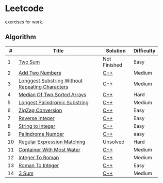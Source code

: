 # Leetcode
exercises for work.

## Algorithm
| # | Title | Solution | Difficulty |
|---| ------| ---------| -----------|
| 1 | [Two Sum](https://leetcode.com/problems/two-sum/) | Not Finished | Easy |
| 2 | [Add Two Numbers](https://leetcode.com/problems/add-two-numbers/)| [C++](medium/add_two_numbers.cpp) | Medium|
| 3 | [Longgest Substring Without Repeating Characters](https://leetcode.com/problems/longest-substring-without-repeating-characters/)| [C++](medium/Longest_substring_without_repeating_characters.cc)| Medium |
| 4 | [Median Of Two Sorted Arrays](https://leetcode.com/problems/median-of-two-sorted-arrays/)| [C++](hard/median_of_two_sorted_arrays.cc)| Hard|
| 5 | [Longest Palindromic Substring](https://leetcode.com/problems/longest-palindromic-substring/) | [C++](medium/longest_palindromic_substring.cc)| Medium|
| 6 | [ZigZag Conversion](https://leetcode.com/problems/zigzag-conversion/) | [C++](easy/zigzag_conversion.cc)| Easy |
| 7 | [Reverse Integer](https://leetcode.com/problems/reverse-integer/) | [C++](easy/reverse_integer.cc)| Easy |
| 8 | [String to integer](https://leetcode.com/problems/string-to-integer-atoi/) | [C++](easy/string_to_integer.cc)|Easy|
| 9 | [Palindrome Number](https://leetcode.com/problems/palindrome-number/) | [C++](easy/palindrome_number.cc)|easy|
| 10 | [Regular Expression Matching](https://leetcode.com/problems/regular-expression-matching/) | Unsolved | Hard |
| 11 | [Container With Most Water](https://leetcode.com/problems/container-with-most-water/) | [C++](medium/container_with_most_water.cc) | Medium |
| 12 | [Integer To Roman](https://leetcode.com/problems/integer-to-roman) | [C++](medium/integer_to_roman.cc) | Medium |
| 13 | [Roman To Integer](https://leetcode.com/problems/roman-to-integer/) |[C++](easy/roman_to_integer.cc) | Easy |
| 14 | [3 Sum](https://github.com/Soyn/Leetcode) | [C++](medium/three_sum.cc) | Medium|
 
